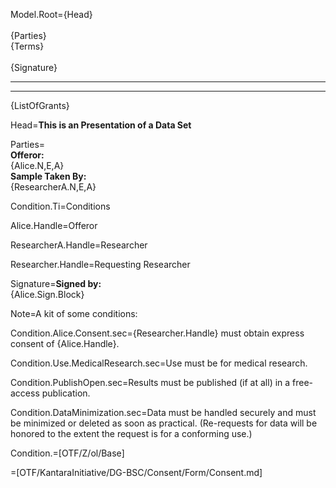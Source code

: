 Model.Root={Head}<br><br>{Parties}<br>{Terms}<br><br>{Signature}<hr><hr>{ListOfGrants}

Head=<b>This is an Presentation of a Data Set</b>

Parties=<br><b>Offeror:</b><br>{Alice.N,E,A}<br><b>Sample Taken By:</b><br>{ResearcherA.N,E,A}<br>

Condition.Ti=Conditions

Alice.Handle=Offeror

ResearcherA.Handle=Researcher

Researcher.Handle=Requesting Researcher

Signature=<b>Signed by:</b><br>{Alice.Sign.Block}

Note=A kit of some conditions:

Condition.Alice.Consent.sec={Researcher.Handle} must obtain express consent of {Alice.Handle}.

Condition.Use.MedicalResearch.sec=Use must be for medical research.

Condition.PublishOpen.sec=Results must be published (if at all) in a free-access publication.

Condition.DataMinimization.sec=Data must be handled securely and must be minimized or deleted as soon as practical.  (Re-requests for data will be honored to the extent the request is for a conforming use.)

Condition.=[OTF/Z/ol/Base]


=[OTF/KantaraInitiative/DG-BSC/Consent/Form/Consent.md]